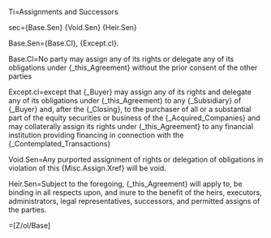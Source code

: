 Ti=Assignments and Successors

sec={Base.Sen}  {Void.Sen}  {Heir.Sen}

Base.Sen={Base.Cl}, {Except.cl}.

Base.Cl=No party may assign any of its rights or delegate any of its obligations under {_this_Agreement} without the prior consent of the other parties

Except.cl=except that {_Buyer} may assign any of its rights and delegate any of its obligations under {_this_Agreement} to any {_Subsidiary} of {_Buyer} and, after the {_Closing}, to the purchaser of all or a substantial part of the equity securities or business of the {_Acquired_Companies} and may collaterally assign its rights under {_this_Agreement} to any financial institution providing financing in connection with the {_Contemplated_Transactions}

Void.Sen=Any purported assignment of rights or delegation of obligations in violation of this {Misc.Assign.Xref} will be void.

Heir.Sen=Subject to the foregoing, {_this_Agreement} will apply to, be binding in all respects upon, and inure to the benefit of the heirs, executors, administrators, legal representatives, successors, and permitted assigns of the parties.

=[Z/ol/Base]
